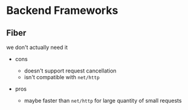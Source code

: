 # Backend Frameworks

## Fiber

we don't actually need it

- cons
  - doesn't support request cancellation
  - isn't compatible with `net/http`

- pros
  - maybe faster than `net/http` for large quantity of small requests
